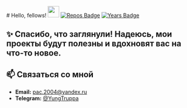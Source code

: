 \# Hello, fellows! <img src="https://raw.githubusercontent.com/MartinHeinz/MartinHeinz/master/wave.gif" width="30px">
[![Repos Badge](https://badges.pufler.dev/repos/pavel195)](https://badges.pavel195.dev)
[![Years Badge](https://badges.pufler.dev/years/pavel195)](https://badges.pavel195.dev)
## ✨ Спасибо, что заглянули! Надеюсь, мои проекты будут полезны и вдохновят вас на что-то новое.
## 📫 Связаться со мной

- **Email:** pac.2004@yandex.ru
- **Telegram:** [@YungTruppa](https://t.me/YungTruppa)
